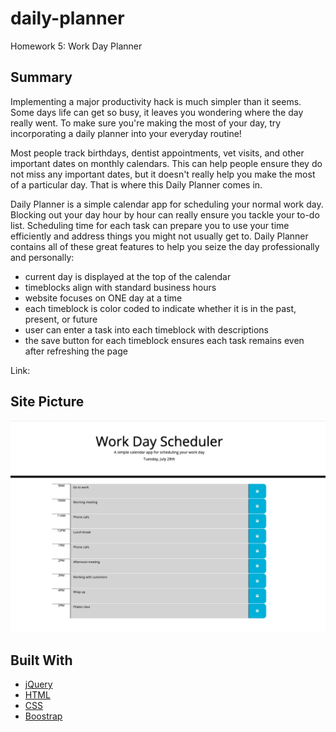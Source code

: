 # daily-planner
Homework 5: Work Day Planner

## Summary
Implementing a major productivity hack is much simpler than it seems. Some days life can get so busy, it leaves you wondering where the day really went. To make sure you're making the most of your day, try incorporating a daily planner into your everyday routine! 

Most people track birthdays, dentist appointments, vet visits, and other important dates on monthly calendars. This can help people ensure they do not miss any important dates, but it doesn't really help you make the most of a particular day. That is where this Daily Planner comes in.

Daily Planner is a simple calendar app for scheduling your normal work day. Blocking out your day hour by hour can really ensure you tackle your to-do list. Scheduling time for each task can prepare you to use your time efficiently and address things you might not usually get to. Daily Planner contains all of these great features to help you seize the day professionally and personally:

- current day is displayed at the top of the calendar
- timeblocks align with standard business hours
- website focuses on ONE day at a time
- each timeblock is color coded to indicate whether it is in the past, present, or future
- user can enter a task into each timeblock with descriptions
- the save button for each timeblock ensures each task remains even after refreshing the page

Link:

## Site Picture 
![app picture](screenshot.png)

## Built With
* [jQuery](https://api.jquery.com/)
* [HTML](https://developer.mozilla.org/en-US/docs/Web/HTML)
* [CSS](https://developer.mozilla.org/en-US/docs/Web/CSS)
* [Boostrap](https://getbootstrap.com/)
